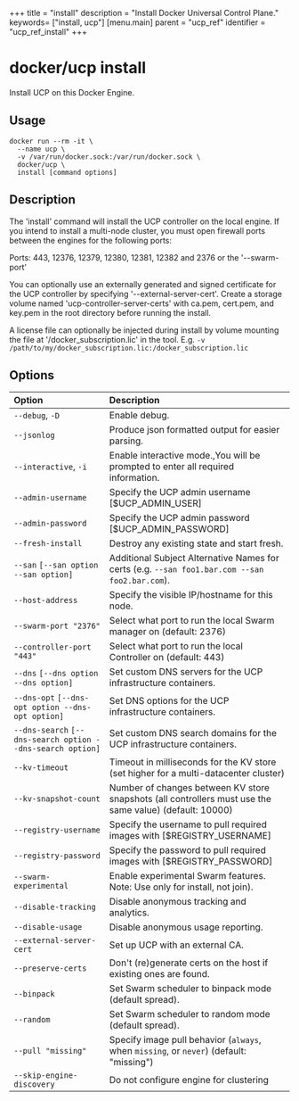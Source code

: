 +++
title = "install"
description = "Install Docker Universal Control Plane."
keywords= ["install, ucp"]
[menu.main]
parent = "ucp_ref"
identifier = "ucp_ref_install"
+++

# docker/ucp install

Install UCP on this Docker Engine.

## Usage

```
docker run --rm -it \
  --name ucp \
  -v /var/run/docker.sock:/var/run/docker.sock \
  docker/ucp \
  install [command options]
```

## Description

The 'install' command will install the UCP controller on the
local engine. If you intend to install a multi-node cluster,
you must open firewall ports between the engines for the
following ports:

Ports: 443, 12376, 12379, 12380, 12381, 12382 and 2376 or the '--swarm-port'

You can optionally use an externally generated and signed certificate
for the UCP controller by specifying '--external-server-cert'.  Create a storage
volume named 'ucp-controller-server-certs' with ca.pem, cert.pem, and key.pem
in the root directory before running the install.

A license file can optionally be injected during install by volume
mounting the file at '/docker_subscription.lic' in the tool.  E.g.
`-v /path/to/my/docker_subscription.lic:/docker_subscription.lic`

## Options

| Option                                                     | Description                                                                                             |
|:-----------------------------------------------------------|:--------------------------------------------------------------------------------------------------------|
| `--debug`, `-D`                                            | Enable debug.                                                                                           |
| `--jsonlog`                                                | Produce json formatted output for easier parsing.                                                       |
| `--interactive`, `-i`                                      | Enable interactive mode.,You will be prompted to enter all required information.                        |
| `--admin-username`                                         | Specify the UCP admin username [$UCP_ADMIN_USER]                                                        |
| `--admin-password`                                         | Specify the UCP admin password [$UCP_ADMIN_PASSWORD]                                                    |
| `--fresh-install`                                          | Destroy any existing state and start fresh.                                                             |
| `--san` `[--san option --san option]`                      | Additional Subject Alternative Names for certs (e.g. `--san foo1.bar.com --san foo2.bar.com`).          |
| `--host-address`                                           | Specify the visible IP/hostname for this node.                                                          |
| `--swarm-port "2376"`                                      | Select what port to run the local Swarm manager on (default: 2376)                                      |
| `--controller-port "443"`                                  | Select what port to run the local Controller on (default: 443)                                          |
| `--dns` `[--dns option --dns option]`                      | Set custom DNS servers for the UCP infrastructure containers.                                           |
| `--dns-opt` `[--dns-opt option --dns-opt option]`          | Set DNS options for the UCP infrastructure containers.                                                  |
| `--dns-search` `[--dns-search option --dns-search option]` | Set custom DNS search domains for the UCP infrastructure containers.                                    |
| `--kv-timeout`                                             | Timeout in milliseconds for the KV store (set higher for a multi-datacenter cluster)                    |
| `--kv-snapshot-count`                                      | Number of changes between KV store snapshots (all controllers must use the same value) (default: 10000) |
| `--registry-username`                                      | Specify the username to pull required images with [$REGISTRY_USERNAME]                                  |
| `--registry-password`                                      | Specify the password to pull required images with [$REGISTRY_PASSWORD]                                  |
| `--swarm-experimental`                                     | Enable experimental Swarm features. Note: Use only for install, not join).                              |
| `--disable-tracking`                                       | Disable anonymous tracking and analytics.                                                               |
| `--disable-usage`                                          | Disable anonymous usage reporting.                                                                      |
| `--external-server-cert`                                   | Set up UCP with an external CA.                                                                         |
| `--preserve-certs`                                         | Don't (re)generate certs on the host if existing ones are found.                                        |
| `--binpack`                                                | Set Swarm scheduler to binpack mode (default spread).                                                   |
| `--random`                                                 | Set Swarm scheduler to random mode (default spread).                                                    |
| `--pull "missing"`                                         | Specify image pull behavior (`always`, when `missing`, or `never`) (default: "missing")                 |
| `--skip-engine-discovery`                                  | Do not configure engine for clustering                                                                  |
